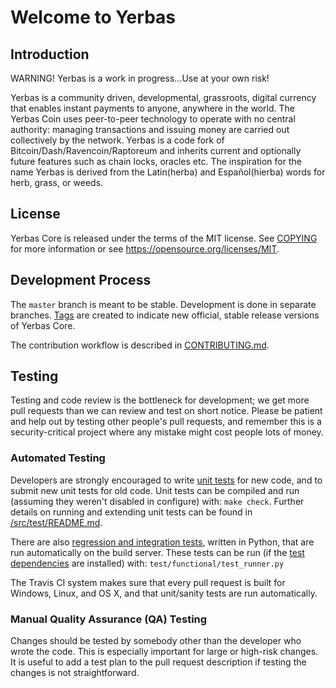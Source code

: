 Welcome to Yerbas 
===========================

 
Introduction
------------

WARNING! Yerbas is a work in progress...Use at your own risk!

Yerbas is a community driven, developmental, grassroots, digital currency that enables instant payments to anyone, anywhere in the world. The Yerbas Coin uses peer-to-peer technology to operate with no central authority: managing transactions and issuing money are carried out collectively by the network. Yerbas is a code fork of Bitcoin/Dash/Ravencoin/Raptoreum and inherits current and optionally future features such as chain locks, oracles etc. The inspiration for the name Yerbas is derived from the Latin(herba) and Español(hierba) words for herb, grass, or weeds.


License
-------

Yerbas Core is released under the terms of the MIT license. See [COPYING](COPYING) for more
information or see https://opensource.org/licenses/MIT.

Development Process
-------------------

The `master` branch is meant to be stable. Development is done in separate branches.
[Tags](https://github.com/The-Yerbas-Endeavor/yerbas/tags) are created to indicate new official,
stable release versions of Yerbas Core.

The contribution workflow is described in [CONTRIBUTING.md](CONTRIBUTING.md).

Testing
-------

Testing and code review is the bottleneck for development; we get more pull
requests than we can review and test on short notice. Please be patient and help out by testing
other people's pull requests, and remember this is a security-critical project where any mistake might cost people
lots of money.

### Automated Testing

Developers are strongly encouraged to write [unit tests](src/test/README.md) for new code, and to
submit new unit tests for old code. Unit tests can be compiled and run
(assuming they weren't disabled in configure) with: `make check`. Further details on running
and extending unit tests can be found in [/src/test/README.md](/src/test/README.md).

There are also [regression and integration tests](/test), written
in Python, that are run automatically on the build server.
These tests can be run (if the [test dependencies](/test) are installed) with: `test/functional/test_runner.py`

The Travis CI system makes sure that every pull request is built for Windows, Linux, and OS X, and that unit/sanity tests are run automatically.

### Manual Quality Assurance (QA) Testing

Changes should be tested by somebody other than the developer who wrote the
code. This is especially important for large or high-risk changes. It is useful
to add a test plan to the pull request description if testing the changes is
not straightforward.
